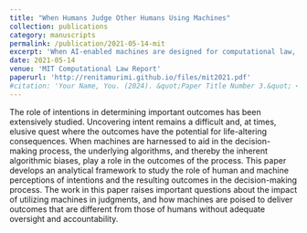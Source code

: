```yaml
---
title: "When Humans Judge Other Humans Using Machines"
collection: publications
category: manuscripts
permalink: /publication/2021-05-14-mit
excerpt: 'When AI-enabled machines are designed for computational law, how do we ascertain intent in the judicial process?'
date: 2021-05-14
venue: 'MIT Computational Law Report'
paperurl: 'http://renitamurimi.github.io/files/mit2021.pdf'
#citation: 'Your Name, You. (2024). &quot;Paper Title Number 3.&quot; <i>GitHub Journal of Bugs</i>. 1(3).'
---
```


The role of intentions in determining important outcomes has been extensively studied. Uncovering intent remains a difficult and, at times, elusive quest where the outcomes have the potential for life-altering consequences. When machines are harnessed to aid in the decision-making process, the underlying algorithms, and thereby the inherent algorithmic biases, play a role in the outcomes of the process. This paper develops an analytical framework to study the role of human and machine perceptions of intentions and the resulting outcomes in the decision-making process. The work in this paper raises important questions about the impact of utilizing machines in judgments, and how machines are poised to deliver outcomes that are different from those of humans without adequate oversight and accountability.
